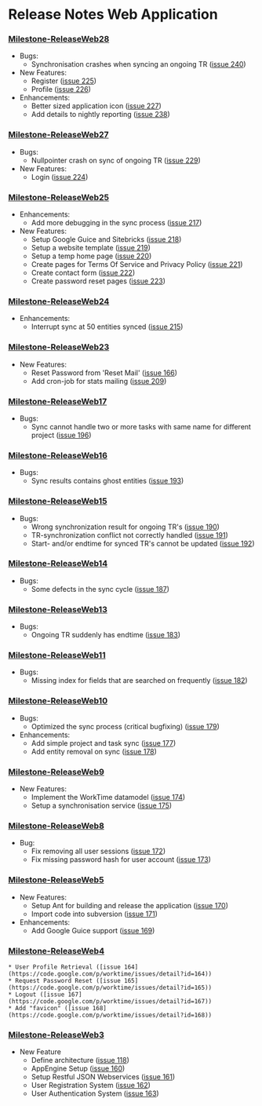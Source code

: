 # Release Notes Web Application #
### [Milestone-ReleaseWeb28](http://code.google.com/p/worktime/issues/list?can=1&q=label:Milestone-ReleaseWeb28) ###
  * Bugs:
    * Synchronisation crashes when syncing an ongoing TR ([issue 240](https://code.google.com/p/worktime/issues/detail?id=240))
  * New Features:
    * Register ([issue 225](https://code.google.com/p/worktime/issues/detail?id=225))
    * Profile ([issue 226](https://code.google.com/p/worktime/issues/detail?id=226))
  * Enhancements:
    * Better sized application icon ([issue 227](https://code.google.com/p/worktime/issues/detail?id=227))
    * Add details to nightly reporting ([issue 238](https://code.google.com/p/worktime/issues/detail?id=238))
### [Milestone-ReleaseWeb27](http://code.google.com/p/worktime/issues/list?can=1&q=label:Milestone-ReleaseWeb27) ###
  * Bugs:
    * Nullpointer crash on sync of ongoing TR ([issue 229](https://code.google.com/p/worktime/issues/detail?id=229))
  * New Features:
    * Login ([issue 224](https://code.google.com/p/worktime/issues/detail?id=224))
### [Milestone-ReleaseWeb25](http://code.google.com/p/worktime/issues/list?can=1&q=label:Milestone-ReleaseWeb25) ###
  * Enhancements:
    * Add more debugging in the sync process ([issue 217](https://code.google.com/p/worktime/issues/detail?id=217))
  * New Features:
    * Setup Google Guice and Sitebricks ([issue 218](https://code.google.com/p/worktime/issues/detail?id=218))
    * Setup a website template ([issue 219](https://code.google.com/p/worktime/issues/detail?id=219))
    * Setup a temp home page ([issue 220](https://code.google.com/p/worktime/issues/detail?id=220))
    * Create pages for Terms Of Service and Privacy Policy ([issue 221](https://code.google.com/p/worktime/issues/detail?id=221))
    * Create contact form ([issue 222](https://code.google.com/p/worktime/issues/detail?id=222))
    * Create password reset pages ([issue 223](https://code.google.com/p/worktime/issues/detail?id=223))
### [Milestone-ReleaseWeb24](http://code.google.com/p/worktime/issues/list?can=1&q=label:Milestone-ReleaseWeb24) ###
  * Enhancements:
    * Interrupt sync at 50 entities synced ([issue 215](https://code.google.com/p/worktime/issues/detail?id=215))
### [Milestone-ReleaseWeb23](http://code.google.com/p/worktime/issues/list?can=1&q=label:Milestone-ReleaseWeb23) ###
  * New Features:
    * Reset Password from 'Reset Mail' ([issue 166](https://code.google.com/p/worktime/issues/detail?id=166))
    * Add cron-job for stats mailing ([issue 209](https://code.google.com/p/worktime/issues/detail?id=209))
### [Milestone-ReleaseWeb17](http://code.google.com/p/worktime/issues/list?can=1&q=label:Milestone-ReleaseWeb17) ###
  * Bugs:
    * Sync cannot handle two or more tasks with same name for different project ([issue 196](https://code.google.com/p/worktime/issues/detail?id=196))
### [Milestone-ReleaseWeb16](http://code.google.com/p/worktime/issues/list?can=1&q=label:Milestone-ReleaseWeb16) ###
  * Bugs:
    * Sync results contains ghost entities ([issue 193](https://code.google.com/p/worktime/issues/detail?id=193))
### [Milestone-ReleaseWeb15](http://code.google.com/p/worktime/issues/list?can=1&q=label:Milestone-ReleaseWeb15) ###
  * Bugs:
    * Wrong synchronization result for ongoing TR's ([issue 190](https://code.google.com/p/worktime/issues/detail?id=190))
    * TR-synchronization conflict not correctly handled ([issue 191](https://code.google.com/p/worktime/issues/detail?id=191))
    * Start- and/or endtime for synced TR's cannot be updated ([issue 192](https://code.google.com/p/worktime/issues/detail?id=192))
### [Milestone-ReleaseWeb14](http://code.google.com/p/worktime/issues/list?can=1&q=label:Milestone-ReleaseWeb14) ###
  * Bugs:
    * Some defects in the sync cycle ([issue 187](https://code.google.com/p/worktime/issues/detail?id=187))
### [Milestone-ReleaseWeb13](http://code.google.com/p/worktime/issues/list?can=1&q=label:Milestone-ReleaseWeb13) ###
  * Bugs:
    * Ongoing TR suddenly has endtime ([issue 183](https://code.google.com/p/worktime/issues/detail?id=183))
### [Milestone-ReleaseWeb11](http://code.google.com/p/worktime/issues/list?can=1&q=label:Milestone-ReleaseWeb11) ###
  * Bugs:
    * Missing index for fields that are searched on frequently ([issue 182](https://code.google.com/p/worktime/issues/detail?id=182))
### [Milestone-ReleaseWeb10](http://code.google.com/p/worktime/issues/list?can=1&q=label:Milestone-ReleaseWeb10) ###
  * Bugs:
    * Optimized the sync process (critical bugfixing) ([issue 179](https://code.google.com/p/worktime/issues/detail?id=179))
  * Enhancements:
    * Add simple project and task sync ([issue 177](https://code.google.com/p/worktime/issues/detail?id=177))
    * Add entity removal on sync ([issue 178](https://code.google.com/p/worktime/issues/detail?id=178))
### [Milestone-ReleaseWeb9](http://code.google.com/p/worktime/issues/list?can=1&q=label:Milestone-ReleaseWeb9) ###
  * New Features:
    * Implement the WorkTime datamodel ([issue 174](https://code.google.com/p/worktime/issues/detail?id=174))
    * Setup a synchronisation service ([issue 175](https://code.google.com/p/worktime/issues/detail?id=175))
### [Milestone-ReleaseWeb8](http://code.google.com/p/worktime/issues/list?can=1&q=label:Milestone-ReleaseWeb8) ###
  * Bug:
    * Fix removing all user sessions ([issue 172](https://code.google.com/p/worktime/issues/detail?id=172))
    * Fix missing password hash for user account ([issue 173](https://code.google.com/p/worktime/issues/detail?id=173))
### [Milestone-ReleaseWeb5](http://code.google.com/p/worktime/issues/list?can=1&q=label:Milestone-ReleaseWeb5) ###
  * New Features:
    * Setup Ant for building and release the application ([issue 170](https://code.google.com/p/worktime/issues/detail?id=170))
    * Import code into subversion ([issue 171](https://code.google.com/p/worktime/issues/detail?id=171))
  * Enhancements:
    * Add Google Guice support ([issue 169](https://code.google.com/p/worktime/issues/detail?id=169))
### [Milestone-ReleaseWeb4](http://code.google.com/p/worktime/issues/list?can=1&q=label:Milestone-ReleaseWeb4) ###
    * User Profile Retrieval ([issue 164](https://code.google.com/p/worktime/issues/detail?id=164))
    * Request Password Reset ([issue 165](https://code.google.com/p/worktime/issues/detail?id=165))
    * Logout ([issue 167](https://code.google.com/p/worktime/issues/detail?id=167))
    * Add "favicon" ([issue 168](https://code.google.com/p/worktime/issues/detail?id=168))
### [Milestone-ReleaseWeb3](http://code.google.com/p/worktime/issues/list?can=1&q=label:Milestone-ReleaseWeb3) ###
  * New Feature
    * Define architecture ([issue 118](https://code.google.com/p/worktime/issues/detail?id=118))
    * AppEngine Setup ([issue 160](https://code.google.com/p/worktime/issues/detail?id=160))
    * Setup Restful JSON Webservices ([issue 161](https://code.google.com/p/worktime/issues/detail?id=161))
    * User Registration System ([issue 162](https://code.google.com/p/worktime/issues/detail?id=162))
    * User Authentication System ([issue 163](https://code.google.com/p/worktime/issues/detail?id=163))